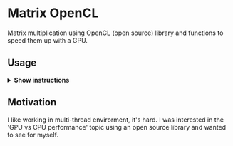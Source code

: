 # Matrix OpenCL
Matrix multiplication using OpenCL (open source) library and functions to speed them up with a GPU.

## Usage

<details><summary><b>Show instructions</b></summary>

1. Download and install OpenCL SDK (https://github.com/KhronosGroup/OpenCL-SDK) and check all dependencies such as external (you have to download them as well
and put in the right folder, for example OpenCL-CLHPP will go in OpenCL-SDK-main/external/OpenCL-CLHPP).

2. Check in your file system where is OpenCL.lib and copy the path so you can compile the source code.

```sh
$ \path_to\g++.exe -o matrix_opencl matrix_opencl.cpp -I"C:\OpenCL-SDK-main\external\OpenCL-Headers" -L"\path_to_OpenCL.lib_or_OpenCL.so" -lOpenCL
  
$ matrix_opencl.exe
```
Now you should be fine.

3. Compile in Unix (not tested):
  ```sh
  $ $ g++ matrix_opencl.cpp -o matrix_opencl -I"\usr\include" -L"\path_to_OpenCL.lib_or_OpenCL.so" -lOpenCL
  
  $ ./a.out
  ```
</details>

## Motivation

I like working in multi-thread envirorment, it's hard. I was interested in the 'GPU vs CPU performance' topic using an open source library 
and wanted to see for myself.
